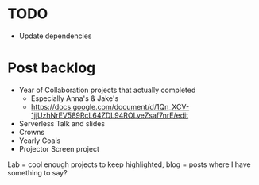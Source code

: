 # TODO

* Update dependencies

# Post backlog

* Year of Collaboration projects that actually completed
    - Especially Anna's & Jake's
    - https://docs.google.com/document/d/1Qn_XCV-1jjUzhNrEV589RcL64ZDL94ROLveZsaf7nrE/edit
* Serverless Talk and slides
* Crowns
* Yearly Goals
* Projector Screen project

Lab = cool enough projects to keep highlighted, blog = posts where I have something to say?
